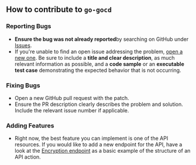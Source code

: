 ## How to contribute to `go-gocd`

### Reporting Bugs

 - **Ensure the bug was not already reported**by searching on GitHub under [Issues](https://github.com/drewsonne/go-gocd/issues).
 - If you're unable to find an open issue addressing the problem, [open a new one](https://github.com/drewsonne/go-gocd/issues/new). Be sure to include a **title and clear description**, as much relevant information as possible, and a **code sample** or an **executable test case** demonstrating the expected behavior that is not occurring.

### Fixing Bugs

- Open a new GitHub pull request with the patch.
- Ensure the PR description clearly describes the problem and solution. Include the relevant issue number if applicable.

### Adding Features

 - Right now, the best feature you can implement is one of the API resources. If you would like to add a new endpoint for the API, have a look at the [Encryption endpoint](https://github.com/drewsonne/go-gocd/blob/master/gocd/encryption.go) as a basic example of the structure of an API action.
